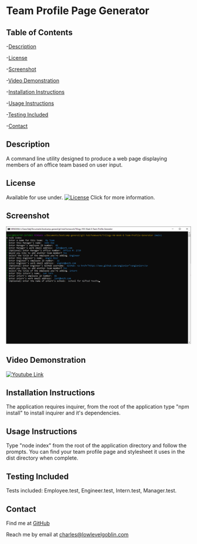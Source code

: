 # Team Profile Page Generator

## Table of Contents


-[Description](#Description)

-[License](#License)

-[Screenshot](#Screenshot)

-[Video Demonstration](#Video-Demonstration)

-[Installation Instructions](#Installation-Instructions)

-[Usage Instructions](#Usage-Instructions)

-[Testing Included](#Testing-Included)

-[Contact](#Contact)


## Description
A command line utility designed to produce a web page displaying members of an office team based on user input. 
  
## License
Available for use under. [![License](https://img.shields.io/badge/License-CC_BY_4.0-blue.svg)](https://creativecommons.org/licenses/by/4.0/) Click for more information.

 
## Screenshot
![Project Screenshot](./img/project-ss.png?raw=true)

## Video Demonstration
[![Youtube Link](https://img.youtube.com/vi/mtijEwVh8tA/default.jpg)](https://youtu.be/mtijEwVh8tA)

 
## Installation Instructions
The application requires inquirer, from the root of the application type "npm install" to install inquirer and it's dependencies.

 
## Usage Instructions
Type "node index" from the root of the application directory and follow the prompts. You can find your team profile page and stylesheet it uses in the dist directory when complete.

 
## Testing Included
Tests included: Employee.test, Engineer.test, Intern.test, Manager.test.

 
## Contact
Find me at [GitHub](https://github.com/charlestietjen)

Reach me by email at charles@lowlevelgoblin.com
 
